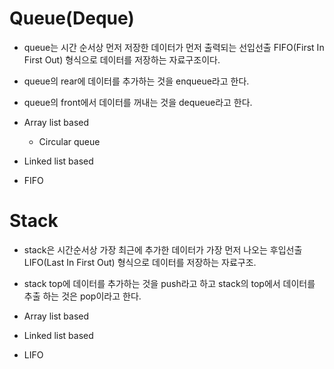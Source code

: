 # Queue(Deque)
- queue는 시간 순서상 먼저 저장한 데이터가 먼저 출력되는 선입선출 FIFO(First In First Out) 형식으로 데이터를 저장하는 자료구조이다.
- queue의 rear에 데이터를 추가하는 것을 enqueue라고 한다.
- queue의 front에서 데이터를 꺼내는 것을 dequeue라고 한다. 

- Array list based
    - Circular queue
- Linked list based
- FIFO

# Stack
- stack은 시간순서상 가장 최근에 추가한 데이터가 가장 먼저 나오는 후입선출 LIFO(Last In First Out) 형식으로 데이터를 저장하는 자료구조.
- stack top에 데이터를 추가하는 것을 push라고 하고 stack의 top에서 데이터를 추출 하는 것은 pop이라고 한다.

- Array list based
- Linked list based
- LIFO